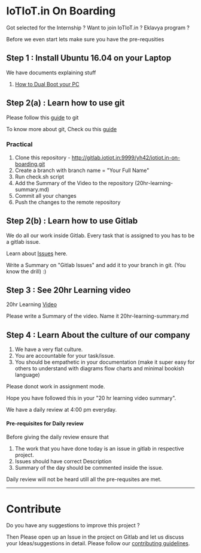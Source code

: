 # IoTIoT.in On Boarding

Got selected for the Internship ?
Want to join IoTIoT.in ?
Eklavya program ?

Before we even start lets make sure you have the pre-requsities

## Step 1 : Install Ubuntu 16.04 on your Laptop

We have documents explaining stuff

1. [How to Dual Boot your PC](/extras/Dual_Boot_PC.pdf)

## Step 2(a) : Learn how to use git 

Please follow this [guide](git_basics.md) to git

To know more about git, Check ou this [guide](https://rogerdudler.github.io/git-guide/)

### Practical 

1. Clone this repository - http://gitlab.iotiot.in:9999/yh42/iotiot.in-on-boarding.git
2. Create a branch with branch name = "Your Full Name"
3. Run check.sh script
4. Add the Summary of the Video to the repository (20hr-learning-summary.md)
5. Commit all your changes 
6. Push the changes to the remote repository

## Step 2(b) : Learn how to use Gitlab
We do all our work inside Gitlab.
Every task that is assigned to you has to be a gitlab issue.

Learn about [Issues](https://docs.gitlab.com/ee/user/project/issues/) here.

Write a Summary on "Gitlab Issues" and add it to your branch in git. (You know the drill) :)

## Step 3 : See 20hr Learning video

20hr Learning [Video](https://www.youtube.com/watch?v=5MgBikgcWnY)

Please write a Summary of the video.
Name it 20hr-learning-summary.md

## Step 4 : Learn About the culture of our company

1. We have a very flat culture.
2. You are accountable for your task/issue.
3. You should be empathetic in your documentation (make it super easy for 
others to understand with diagrams flow charts and minimal bookish language)

Please donot work in assignment mode.

Hope you have followed this in your "20 hr learning video summary". 

We have a daily review at 4:00 pm everyday.

#### Pre-requisites for Daily review

Before giving the daily review ensure that

1. The work that you have done today is an issue in gitlab in respective project.
2. Issues should have correct Description
3. Summary of the day should be commented inside the issue.

Daily review will not be heard utill all the pre-requsites are met.

------------------------------------------------

# Contribute
Do you have any suggestions to improve this project ? 

Then Please open up an Issue in the project on Gitlab and let us discuss your Ideas/suggestions in detail. Please follow our [contributing guidelines](CONTRIBUTING.md).
